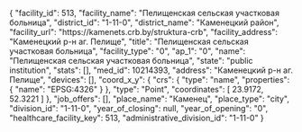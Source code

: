 {
    "facility_id": 513,
    "facility_name": "Пелищенская сельская участковая больница",
    "district_id": "1-11-0",
    "district_name": "Каменецкий район",
    "facility_url": "https:\/\/kamenets.crb.by\/struktura-crb",
    "facility_address": "Каменецкий р-н аг. Пелище",
    "title": "Пелищенская сельская участковая больница",
    "facility_type": "0",
    "ap_1": "0",
    "name": "Пелищенская сельская участковая больница",
    "state": "public institution",
    "stats": [],
    "med_id": 10214393,
    "address": "Каменецкий р-н аг. Пелище",
    "devices": [],
    "coord_x_y": {
        "crs": {
            "type": "name",
            "properties": {
                "name": "EPSG:4326"
            }
        },
        "type": "Point",
        "coordinates": [
            23.9172,
            52.3221
        ]
    },
    "job_offers": [],
    "place_name": "Каменец",
    "place_type": "city",
    "division_id": "1-11-0",
    "year_of_closing": null,
    "year_of_opening": "0",
    "healthcare_facility_key": 513,
    "administrative_division_id": "1-11-0"
}